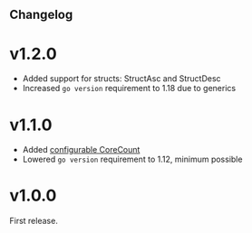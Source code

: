 ## Changelog

# v1.2.0
- Added support for structs: StructAsc and StructDesc
- Increased `go version` requirement to 1.18 due to generics

# v1.1.0
- Added [configurable CoreCount](https://github.com/rah-0/parsort/commit/a2188f087117dc985faf8345fc520bc4d2d51842) 
- Lowered `go version` requirement to 1.12, minimum possible 

# v1.0.0
First release.

